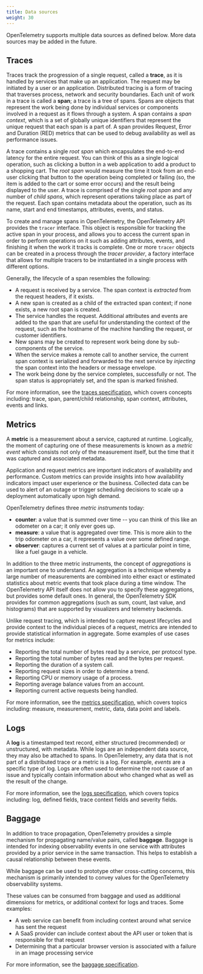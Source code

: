```yaml
---
title: Data sources
weight: 30
---
```


OpenTelemetry supports multiple data sources as defined below. More data sources
may be added in the future.

## Traces

Traces track the progression of a single request, called a **trace**, as it is
handled by services that make up an application. The request may be initiated by
a user or an application. Distributed tracing is a form of tracing that
traverses process, network and security boundaries. Each unit of work in a trace
is called a **span**; a trace is a tree of spans. Spans are objects that
represent the work being done by individual services or components involved in a
request as it flows through a system. A span contains a _span context_, which is
a set of globally unique identifiers that represent the unique request that each
span is a part of. A span provides Request, Error and Duration (RED) metrics
that can be used to debug availability as well as performance issues.

A trace contains a single _root span_ which encapsulates the end-to-end latency
for the entire request. You can think of this as a single logical operation,
such as clicking a button in a web application to add a product to a shopping
cart. The _root span_ would measure the time it took from an end-user clicking
that button to the operation being completed or failing (so, the item is added
to the cart or some error occurs) and the result being displayed to the user. A
trace is comprised of the single _root span_ and any number of _child spans_,
which represent operations taking place as part of the request. Each span
contains metadata about the operation, such as its name, start and end
timestamps, attributes, events, and status.

To create and manage spans in OpenTelemetry, the OpenTelemetry API provides the
`tracer` interface. This object is responsible for tracking the active span in
your process, and allows you to access the current span in order to perform
operations on it such as adding attributes, events, and finishing it when the
work it tracks is complete. One or more `tracer` objects can be created in a
process through the _tracer provider_, a factory interface that allows for
multiple tracers to be instantiated in a single process with different options.

Generally, the lifecycle of a span resembles the following:

- A request is received by a service. The span context is _extracted_ from the
  request headers, if it exists.
- A new span is created as a child of the extracted span context; if none
  exists, a new root span is created.
- The service handles the request. Additional attributes and events are added to
  the span that are useful for understanding the context of the request, such as
  the hostname of the machine handling the request, or customer identifiers.
- New spans may be created to represent work being done by sub-components of the
  service.
- When the service makes a remote call to another service, the current span
  context is serialized and forwarded to the next service by _injecting_ the
  span context into the headers or message envelope.
- The work being done by the service completes, successfully or not. The span
  status is appropriately set, and the span is marked finished.

For more information, see the [traces specification][], which covers concepts
including: trace, span, parent/child relationship, span context, attributes,
events and links.

## Metrics

A **metric** is a measurement about a service, captured at runtime. Logically,
the moment of capturing one of these measurements is known as a _metric event_
which consists not only of the measurement itself, but the time that it was
captured and associated metadata.

Application and request metrics are important indicators of availability and
performance. Custom metrics can provide insights into how availability
indicators impact user experience or the business. Collected data can be used to
alert of an outage or trigger scheduling decisions to scale up a deployment
automatically upon high demand.

OpenTelemetry defines three _metric instruments_ today:

- **counter**: a value that is summed over time -- you can think of this like an
  odometer on a car; it only ever goes up.
- **measure**: a value that is aggregated over time. This is more akin to the
  trip odometer on a car, it represents a value over some defined range.
- **observer**: captures a current set of values at a particular point in time,
  like a fuel gauge in a vehicle.

In addition to the three metric instruments, the concept of _aggregations_ is an
important one to understand. An aggregation is a technique whereby a large
number of measurements are combined into either exact or estimated statistics
about metric events that took place during a time window. The OpenTelemetry API
itself does not allow you to specify these aggregations, but provides some
default ones. In general, the OpenTelemetry SDK provides for common aggregations
(such as sum, count, last value, and histograms) that are supported by
visualizers and telemetry backends.

Unlike request tracing, which is intended to capture request lifecycles and
provide context to the individual pieces of a request, metrics are intended to
provide statistical information in aggregate. Some examples of use cases for
metrics include:

- Reporting the total number of bytes read by a service, per protocol type.
- Reporting the total number of bytes read and the bytes per request.
- Reporting the duration of a system call.
- Reporting request sizes in order to determine a trend.
- Reporting CPU or memory usage of a process.
- Reporting average balance values from an account.
- Reporting current active requests being handled.

For more information, see the [metrics specification][], which covers topics
including: measure, measurement, metric, data, data point and labels.

## Logs

A **log** is a timestamped text record, either structured (recommended) or
unstructured, with metadata. While logs are an independent data source, they may
also be attached to spans. In OpenTelemetry, any data that is not part of a
distributed trace or a metric is a log. For example, _events_ are a specific
type of log. Logs are often used to determine the root cause of an issue and
typically contain information about who changed what as well as the result of
the change.

For more information, see the [logs specification][], which covers topics
including: log, defined fields, trace context fields and severity fields.

## Baggage

In addition to trace propagation, OpenTelemetry provides a simple mechanism for
propagating name/value pairs, called **baggage**. Baggage is intended for
indexing observability events in one service with attributes provided by a prior
service in the same transaction. This helps to establish a causal relationship
between these events.

While baggage can be used to prototype other cross-cutting concerns, this
mechanism is primarily intended to convey values for the OpenTelemetry
observability systems.

These values can be consumed from baggage and used as additional dimensions for
metrics, or additional context for logs and traces. Some examples:

- A web service can benefit from including context around what service has sent
  the request
- A SaaS provider can include context about the API user or token that is
  responsible for that request
- Determining that a particular browser version is associated with a failure in
  an image processing service

For more information, see the [baggage specification][].

[baggage specification]: /docs/reference/specification/overview/#baggage-signal
[logs specification]: /docs/reference/specification/overview/#log-signal
[metrics specification]: /docs/reference/specification/overview/#metric-signal
[traces specification]: /docs/reference/specification/overview/#tracing-signal

